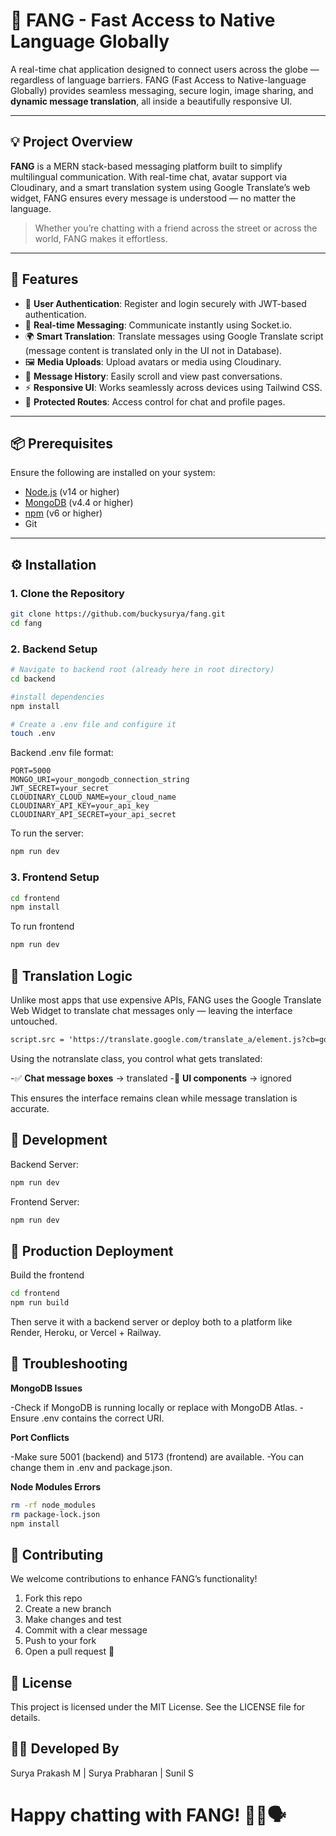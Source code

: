 
# 💬 FANG - Fast Access to Native Language Globally

A real-time chat application designed to connect users across the globe — regardless of language barriers. FANG (Fast Access to Native-language Globally) provides seamless messaging, secure login, image sharing, and **dynamic message translation**, all inside a beautifully responsive UI.

---

## 💡 Project Overview

**FANG** is a MERN stack-based messaging platform built to simplify multilingual communication. With real-time chat, avatar support via Cloudinary, and a smart translation system using Google Translate’s web widget, FANG ensures every message is understood — no matter the language.

> Whether you’re chatting with a friend across the street or across the world, FANG makes it effortless.

---

## 🚀 Features

- 🔐 **User Authentication**: Register and login securely with JWT-based authentication.
- 💬 **Real-time Messaging**: Communicate instantly using Socket.io.
- 🌍 **Smart Translation**: Translate messages using Google Translate script (message content is translated only in the UI not in Database).
- 🖼️ **Media Uploads**: Upload avatars or media using Cloudinary.
- 📁 **Message History**: Easily scroll and view past conversations.
- ⚡ **Responsive UI**: Works seamlessly across devices using Tailwind CSS.
- 📃 **Protected Routes**: Access control for chat and profile pages.

---

## 📦 Prerequisites

Ensure the following are installed on your system:

- [Node.js](https://nodejs.org/) (v14 or higher)
- [MongoDB](https://www.mongodb.com/) (v4.4 or higher)
- [npm](https://www.npmjs.com/) (v6 or higher)
- Git

---

## ⚙️ Installation

### 1. Clone the Repository

```bash
git clone https://github.com/buckysurya/fang.git
cd fang
```
### 2. Backend Setup

```bash
# Navigate to backend root (already here in root directory)
cd backend

#install dependencies
npm install

# Create a .env file and configure it
touch .env
```

Backend .env file format:

```env
PORT=5000
MONGO_URI=your_mongodb_connection_string
JWT_SECRET=your_secret
CLOUDINARY_CLOUD_NAME=your_cloud_name
CLOUDINARY_API_KEY=your_api_key
CLOUDINARY_API_SECRET=your_api_secret
```

To run the server:

```bash
npm run dev
```

### 3. Frontend Setup

```bash
cd frontend
npm install
```
To run frontend

```bash
npm run dev
```

## 🧠 Translation Logic

Unlike most apps that use expensive APIs, FANG uses the Google Translate Web Widget to translate chat messages only — leaving the interface untouched.

```html
script.src = 'https://translate.google.com/translate_a/element.js?cb=googleTranslateElementInit';
```
Using the notranslate class, you control what gets translated:

-✅ **Chat message boxes** → translated
-🚫 **UI components** → ignored

This ensures the interface remains clean while message translation is accurate.

## 🧪 Development

Backend Server:
```bash
npm run dev
```

Frontend Server:
```bash
npm run dev
```
## 🚀 Production Deployment

Build the frontend
```bash
cd frontend
npm run build
```
Then serve it with a backend server or deploy both to a platform like Render, Heroku, or Vercel + Railway.

## 🧩 Troubleshooting

**MongoDB Issues**

-Check if MongoDB is running locally or replace with MongoDB Atlas.
-Ensure .env contains the correct URI.

**Port Conflicts**

-Make sure 5001 (backend) and 5173 (frontend) are available.
-You can change them in .env and package.json.

**Node Modules Errors**

```bash
rm -rf node_modules
rm package-lock.json
npm install
```
## 🤝 Contributing

We welcome contributions to enhance FANG’s functionality!

1. Fork this repo
2. Create a new branch
3. Make changes and test
4. Commit with a clear message
5. Push to your fork
6. Open a pull request 🚀

## 🧾 License

This project is licensed under the MIT License. See the LICENSE file for details.

## 👨‍💻 Developed By

Surya Prakash M | Surya Prabharan | Sunil S

# Happy chatting with FANG! 💬🌐🗣️
